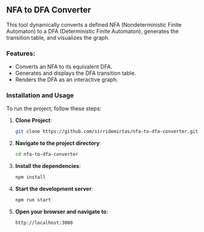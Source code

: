 ## NFA to DFA Converter

This tool dynamically converts a defined NFA (Nondeterministic Finite Automaton) to a DFA (Deterministic Finite Automaton), generates the transition table, and visualizes the graph.

### Features:
- Converts an NFA to its equivalent DFA.
- Generates and displays the DFA transition table.
- Renders the DFA as an interactive graph.

### Installation and Usage

To run the project, follow these steps:
1. **Clone Project**:
   ```bash
   git clone https://github.com/sirridemirtas/nfa-to-dfa-converter.git
2. **Navigate to the project directory**:
   ```bash
   cd nfa-to-dfa-converter
3. **Install the dependencies**:
   ```bash
   npm install
4. **Start the development server**:
   ```bash
   npm run start
5. **Open your browser and navigate to**:
   ```bash
   http://localhost:3000
